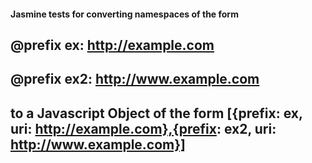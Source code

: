 #### Jasmine tests for converting namespaces of the form

## @prefix ex: <http://example.com>
## @prefix ex2: <http://www.example.com>
## to a Javascript Object of the form [{prefix: ex, uri: http://example.com},{prefix: ex2, uri: http://www.example.com}]

